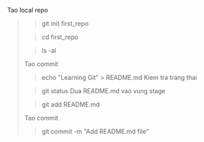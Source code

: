 Tao local repo
>> git init first_repo
>
>> cd first_repo
>
>> ls -al
>
> Tao commit
>> echo "Learning Git" > README.md
> Kiem tra trang thai
>
>> git status
> Dua README.md vao vung stage
>
>> git add README.md
>
> Tao commit
>> git commit -m "Add README.md file"
>
